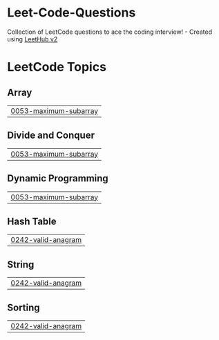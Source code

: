 # Leet-Code-Questions
Collection of LeetCode questions to ace the coding interview! - Created using [LeetHub v2](https://github.com/arunbhardwaj/LeetHub-2.0)

<!---LeetCode Topics Start-->
# LeetCode Topics
## Array
|  |
| ------- |
| [0053-maximum-subarray](https://github.com/Haroon-Zafar/Leet-Code-Questions/tree/master/0053-maximum-subarray) |
## Divide and Conquer
|  |
| ------- |
| [0053-maximum-subarray](https://github.com/Haroon-Zafar/Leet-Code-Questions/tree/master/0053-maximum-subarray) |
## Dynamic Programming
|  |
| ------- |
| [0053-maximum-subarray](https://github.com/Haroon-Zafar/Leet-Code-Questions/tree/master/0053-maximum-subarray) |
## Hash Table
|  |
| ------- |
| [0242-valid-anagram](https://github.com/Haroon-Zafar/Leet-Code-Questions/tree/master/0242-valid-anagram) |
## String
|  |
| ------- |
| [0242-valid-anagram](https://github.com/Haroon-Zafar/Leet-Code-Questions/tree/master/0242-valid-anagram) |
## Sorting
|  |
| ------- |
| [0242-valid-anagram](https://github.com/Haroon-Zafar/Leet-Code-Questions/tree/master/0242-valid-anagram) |
<!---LeetCode Topics End-->